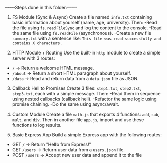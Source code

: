 -----Steps done in this folder:-----

1. FS Module (Sync & Async)
Create a file named `info.txt` containing basic information about yourself (name, age, university).
Then:
    -Read the file using `fs.readFileSync` and log the content to the console.
    -Read the same file using `fs.readFile` (asynchronous).
    -Create a new file `summary.txt` with a sentence like:
 `This file was read successfully and contains X characters.`

2. HTTP Module + Routing
Use the built-in `http` module to create a simple server with 3 routes:
- `/` -> Return a welcome HTML message.
- `/about` -> Return a short HTML paragraph about yourself.
- `/data` -> Read and return data from a `data.json` file as JSON.
  
3. Callback Hell to Promises
Create 3 files: `step1.txt`, `step2.txt`, `step3.txt`, each with a simple message.
Then:
   -Read them in sequence using nested callbacks (callback hell).
   -Refactor the same logic using promise chaining.
   -Do the same using async/await.
  
4. Custom Module
Create a file `math.js` that exports 4 functions: `add`, `sub`, `mult`, and `div`.
Then in another file `app.js`, import and use these functions to log results.

5. Basic Express App
Build a simple Express app with the following routes:
- GET `/` -> Return "Hello from Express!"
- GET `/users` -> Return user data from a `users.json` file.
- POST `/users` -> Accept new user data and append it to the file
